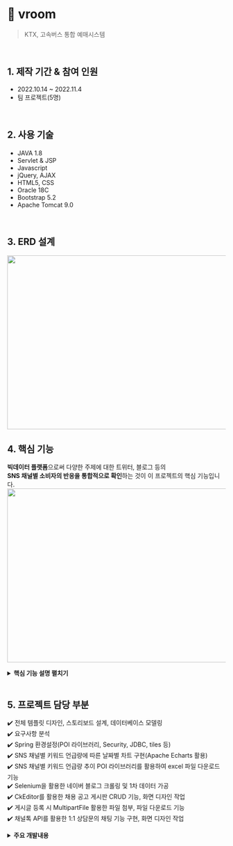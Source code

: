 # :pushpin: vroom
>KTX, 고속버스 통합 예매시스템


</br>

## 1. 제작 기간 & 참여 인원
- 2022.10.14 ~ 2022.11.4
- 팀 프로젝트(5명)

</br>

## 2. 사용 기술
#### 
  - JAVA 1.8
  - Servlet & JSP
  - Javascript
  - jQuery, AJAX  
  - HTML5, CSS
  - Oracle 18C
  - Bootstrap 5.2
  - Apache Tomcat 9.0

</br>

## 3. ERD 설계
<img src="https://user-images.githubusercontent.com/103633968/215769843-bfbc8d41-97f3-4d8d-8c95-e7a1c83623ce.png" width="700" height="400"/>


## 4. 핵심 기능
<b>빅데이터 플랫폼</b>으로써 다양한 주제에 대한 트위터, 블로그 등의 <br>
<b>SNS 채널별 소비자의 반응을 통합적으로 확인</b>하는 것이 이 프로젝트의 핵심 기능입니다. 
<img src="https://user-images.githubusercontent.com/103633968/215778109-4d56584f-7e9f-4d5c-91f5-58df47799df6.jpg" width="700" height="400"/>

<details>
<summary><b>핵심 기능 설명 펼치기</b></summary>
<div markdown="1">

### 4.1. 프로젝트 구조
![KakaoTalk_20230131_223047423](https://user-images.githubusercontent.com/103633968/215773986-a4318395-7dae-46b3-9749-61cdf237bc1d.png)

### 4.2. 메뉴 구조도
<img src="https://user-images.githubusercontent.com/103633968/215777580-a44d9279-8468-44cc-8e12-d8418a4f887b.jpg" width="700" height="400"/>

### 4.3. Use-Cases Diagram
<img src="https://user-images.githubusercontent.com/103633968/215777629-e1932cef-83e7-4d7b-8cce-5ae84d1c910e.png" width="700" height="600"/>

</div>
</details>

</br>

## 5. 프로젝트 담당 부분
✔️ 전체 템플릿 디자인, 스토리보드 설계, 데이터베이스 모델링<br>
✔️ 요구사항 분석<br>
✔️ Spring 환경설정(POI 라이브러리, Security, JDBC, tiles 등)<br>
✔️ SNS 채널별 키워드 언급량에 따른 날짜별 차트 구현(Apache Echarts 활용)<br>
✔️ SNS 채널별 키워드 언급량 추이 POI 라이브러리를 활용하여 excel 파일 다운로드 기능<br>
✔️ Selenium을 활용한 네이버 블로그 크롤링 및 1차 데이터 가공<br>
✔️ CkEditor를 활용한 채용 공고 게시판 CRUD 기능, 화면 디자인 작업<br>
✔️ 게시글 등록 시 MultipartFile 활용한 파일 첨부, 파일 다운로드 기능 <br>
✔️ 채널톡 API를 활용한 1:1 상담문의 채팅 기능 구현, 화면 디자인 작업<br>

<details>
<summary><b>주요 개발내용</b></summary>
<div markdown="1">
<img src="https://user-images.githubusercontent.com/103633968/215780426-f1ff6a39-e6fc-46b7-a58a-254d9149afbb.png" width="800" height="500"/>
<img src="https://user-images.githubusercontent.com/103633968/215780555-6362d2c7-7d5f-4c98-afeb-a3b9c12a2045.png" width="800" height="500"/>
<img src="https://user-images.githubusercontent.com/103633968/215780639-65e78622-cc47-4514-b384-255d814868e0.png" width="800" height="500"/>
<img src="https://user-images.githubusercontent.com/103633968/215780995-3c72f209-1643-4876-9953-0878a623fcec.png" width="800" height="500"/>
<img src="https://user-images.githubusercontent.com/103633968/215781131-f107c37a-5cad-4623-b593-558a2c9ab030.png" width="800" height="500"/>
<img src="https://user-images.githubusercontent.com/103633968/215781214-3b588009-f822-4ac4-a19d-2d68a06e7ce0.png" width="800" height="500"/>
<img src="https://user-images.githubusercontent.com/103633968/215781296-4e0c8ad0-c845-4f2d-af7a-12568ffb2ed9.png" width="800" height="500"/>
<img src="https://user-images.githubusercontent.com/103633968/216260275-d85665b7-fafb-4391-87a6-32f28c917e6b.png" width="800" height="500"/>


</div>
</details>

